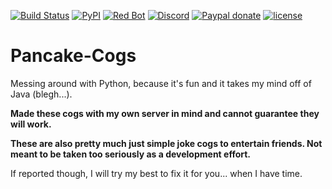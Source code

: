 [![Build Status](https://img.shields.io/travis/UltimatePancake/Pancake-Cogs.svg?style=flat-square)](https://travis-ci.org/UltimatePancake/Pancake-Cogs)
[![PyPI](https://img.shields.io/badge/Python-3.5-blue.svg?style=flat-square)](https://www.python.org/downloads/) 
[![Red Bot](https://img.shields.io/badge/Discord-Red%20Bot-red.svg?style=flat-square)](https://github.com/Twentysix26/Red-DiscordBot)
[![Discord](https://img.shields.io/discord/133049272517001216.svg?style=flat-square)](https://discord.gg/red)
[![Paypal donate](https://img.shields.io/badge/Paypal-Donate-yellow.svg?style=flat-square)](https://www.paypal.com/cgi-bin/webscr?cmd=_donations&business=pier%2egaetani%40gmail%2ecom&lc=GT&item_name=Feed%20a%20dev%20and%20his%20kid&currency_code=USD&bn=PP%2dDonationsBF%3abtn_donate_LG%2egif%3aNonHosted)
[![license](https://img.shields.io/github/license/UltimatePancake/Pancake-Cogs.svg?style=flat-square)](https://github.com/UltimatePancake/Pancake-Cogs/blob/master/LICENSE)

# Pancake-Cogs
Messing around with Python, because it's fun and it takes my mind off of Java (blegh...).

**Made these cogs with my own server in mind and cannot guarantee they will work.**

**These are also pretty much just simple joke cogs to entertain friends. Not meant to be taken too seriously as a development effort.**

If reported though, I will try my best to fix it for you... when I have time.

